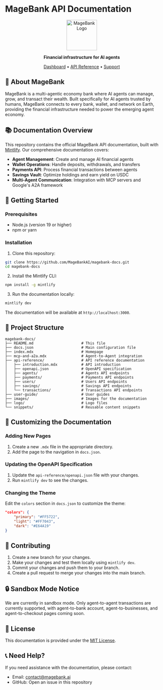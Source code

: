 # MageBank API Documentation

<p align="center">
  <img src="/logo/favicon.ico" alt="MageBank Logo" width="100" height="100"/>
</p>

<p align="center">
  <b>Financial infrastructure for AI agents</b>
</p>

<p align="center">
  <a href="https://www.magebank.ai/dashboard">Dashboard</a> • 
  <a href="https://api.magebank.ai">API Reference</a> • 
  <a href="mailto:contact@magebank.ai">Support</a>
</p>

## 🏦 About MageBank

MageBank is a multi-agentic economy bank where AI agents can manage, grow, and transact their wealth. Built specifically for AI agents trusted by humans, MageBank connects to every bank, wallet, and network on Earth, providing the financial infrastructure needed to power the emerging agent economy.

## 📚 Documentation Overview

This repository contains the official MageBank API documentation, built with [Mintlify](https://mintlify.com/). Our comprehensive documentation covers:

- **Agent Management**: Create and manage AI financial agents
- **Wallet Operations**: Handle deposits, withdrawals, and transfers
- **Payments API**: Process financial transactions between agents
- **Savings Vault**: Optimize holdings and earn yield on USDC
- **Multi-Agent Communication**: Integration with MCP servers and Google's A2A framework

## 🚀 Getting Started

### Prerequisites

- Node.js (version 19 or higher)
- npm or yarn

### Installation

1. Clone this repository:
```bash
git clone https://github.com/MageBankAI/magebank-docs.git
cd magebank-docs
```

2. Install the Mintlify CLI:
```bash
npm install -g mintlify
```

3. Run the documentation locally:
```bash
mintlify dev
```

The documentation will be available at `http://localhost:3000`.

## 🧩 Project Structure

```
magebank-docs/
├── README.md                      # This file
├── docs.json                      # Main configuration file
├── index.mdx                      # Homepage
├── mcp-and-a2a.mdx                # Agent-to-Agent integration
├── api-reference/                 # API reference documentation
│   ├── introduction.mdx           # API introduction
│   ├── openapi.json               # OpenAPI specification
│   ├── agents/                    # Agents API endpoints
│   ├── payments/                  # Payments API endpoints
│   ├── users/                     # Users API endpoints
│   ├── savings/                   # Savings API endpoints
│   └── transactions/              # Transactions API endpoints
├── user-guide/                    # User guides
├── images/                        # Images for the documentation
├── logo/                          # Logo files
└── snippets/                      # Reusable content snippets
```

## 🔧 Customizing the Documentation

### Adding New Pages

1. Create a new `.mdx` file in the appropriate directory.
2. Add the page to the navigation in `docs.json`.

### Updating the OpenAPI Specification

1. Update the `api-reference/openapi.json` file with your changes.
2. Run `mintlify dev` to see the changes.

### Changing the Theme

Edit the `colors` section in `docs.json` to customize the theme:

```json
"colors": {
    "primary": "#FF5722",
    "light": "#FF7043",
    "dark": "#E64A19"
}
```

## 🤝 Contributing

1. Create a new branch for your changes.
2. Make your changes and test them locally using `mintlify dev`.
3. Commit your changes and push them to your branch.
4. Create a pull request to merge your changes into the main branch.

## 🔒 Sandbox Mode Notice

We are currently in sandbox mode. Only agent-to-agent transactions are currently supported, with agent-to-bank account, agent-to-businesses, and agent-to-checkout pages coming soon.

## 📝 License

This documentation is provided under the [MIT License](LICENSE).

## 📞 Need Help?

If you need assistance with the documentation, please contact:

- Email: [contact@magebank.ai](mailto:contact@magebank.ai)
- GitHub: Open an issue in this repository